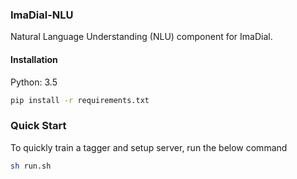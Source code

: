 ### ImaDial-NLU

Natural Language Understanding (NLU) component for ImaDial.


#### Installation

Python: 3.5 
```bash
pip install -r requirements.txt 
```

### Quick Start

To quickly train a tagger and setup server, run the below command

```bash
sh run.sh 
```




